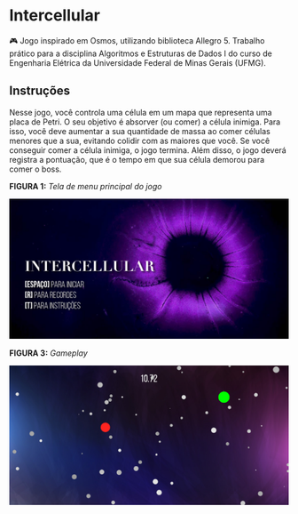 # Intercellular
🎮 Jogo inspirado em Osmos, utilizando biblioteca Allegro 5. Trabalho prático para a disciplina Algoritmos e Estruturas de Dados I do curso de Engenharia Elétrica da Universidade Federal de Minas Gerais (UFMG).

## Instruções

Nesse jogo, você controla uma célula em um mapa que representa uma placa de Petri. O seu objetivo é absorver (ou comer) a célula inimiga. Para isso, você deve aumentar a sua quantidade de massa ao comer células menores que a sua, evitando colidir com as maiores que você. Se você conseguir comer a célula inimiga, o jogo termina. Além disso, o jogo deverá registra a pontuação, que é o tempo em que sua célula demorou para comer o boss.

**FIGURA 1:** _Tela de menu principal do jogo_

![alt text](https://github.com/brenocsp/intercellular/blob/master/images/img_main_menu.jpg)


**FIGURA 3:** _Gameplay_

![alt text](https://github.com/brenocsp/intercellular/blob/master/images/img_screenshot.jpg)

